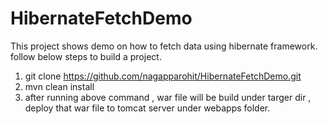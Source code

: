 # HibernateFetchDemo
This project shows demo on how to fetch data using hibernate framework. follow below steps to build a project.
1. git clone https://github.com/nagapparohit/HibernateFetchDemo.git
2. mvn clean install
3. after running above command , war file will be build under targer dir , deploy that war file to tomcat server under webapps folder.
